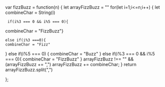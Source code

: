 var fizzBuzz = function(n) {
    let arrayFizzBuzz = ""
    for(let i=1;i<=n;i++) {
    let combineChar = String(i)
    
     if(i%3 === 0 && i%5 === 0){
 combineChar = "FizzBuzz"}
    
    else if(i%3 ===0){
    combineChar = "Fizz"
   } else if(i%5 === 0) {
    combineChar = "Buzz"
   } else if(i%3 === 0 && i%5 === 0){
 combineChar = "FizzBuzz"
    }
   arrayFizzBuzz !== "" && (arrayFizzBuzz += ",")
   arrayFizzBuzz += combineChar;
    }
    return arrayFizzBuzz.split(",")

};
